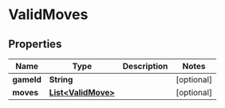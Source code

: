 
# ValidMoves

## Properties
Name | Type | Description | Notes
------------ | ------------- | ------------- | -------------
**gameId** | **String** |  |  [optional]
**moves** | [**List&lt;ValidMove&gt;**](ValidMove.md) |  |  [optional]



